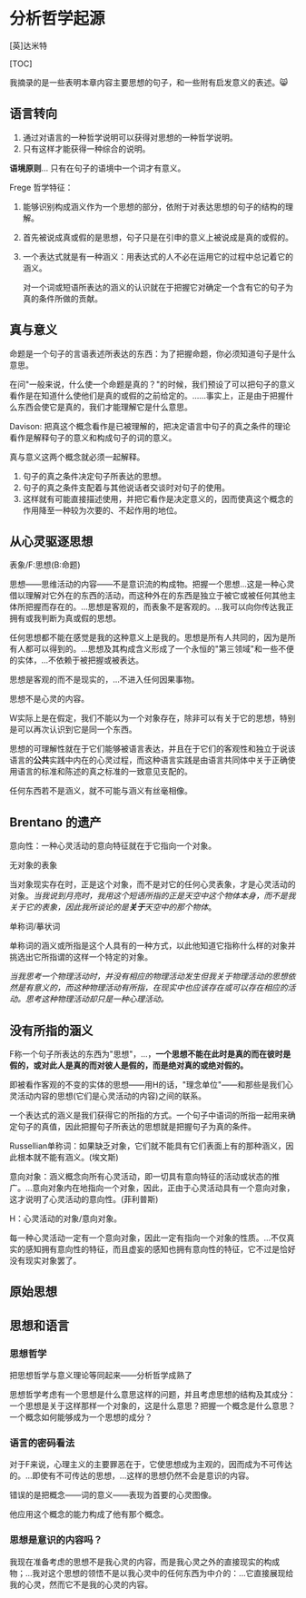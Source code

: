 # 分析哲学起源

[英]达米特

[TOC]



我摘录的是一些表明本章内容主要思想的句子，和一些附有启发意义的表述。:smile_cat:

## 语言转向

1. 通过对语言的一种哲学说明可以获得对思想的一种哲学说明。
2. 只有这样才能获得一种综合的说明。



**语境原则**… 只有在句子的语境中一个词才有意义。



Frege 哲学特征：

1. 能够识别构成涵义作为一个思想的部分，依附于对表达思想的句子的结构的理解。

2. 首先被说成真或假的是思想，句子只是在引申的意义上被说成是真的或假的。

3. 一个表达式就是有一种涵义：用表达式的人不必在运用它的过程中总记着它的涵义。

   对一个词或短语所表达的涵义的认识就在于把握它对确定一个含有它的句子为真的条件所做的贡献。



## 真与意义

命题是一个句子的言语表述所表达的东西：为了把握命题，你必须知道句子是什么意思。

在问"一般来说，什么使一个命题是真的？"的时候，我们预设了可以把句子的意义看作是在知道什么使他们是真的或假的之前给定的。……事实上，正是由于把握什么东西会使它是真的，我们才能理解它是什么意思。

Davison: 把真这个概念看作是已被理解的，把决定语言中句子的真之条件的理论看作是解释句子的意义和构成句子的词的意义。

真与意义这两个概念就必须一起解释。

1. 句子的真之条件决定句子所表达的思想。
2. 句子的真之条件支配着与其他说话者交谈时对句子的使用。
3. 这样就有可能直接描述使用，并把它看作是决定意义的，因而使真这个概念的作用降至一种较为次要的、不起作用的地位。



## 从心灵驱逐思想

表象/F:思想(B:命题)

思想——思维活动的内容——不是意识流的构成物。把握一个思想...这是一种心灵借以理解对它外在的东西的活动，而这种外在的东西是独立于被它或被任何其他主体所把握而存在的。…思想是客观的，而表象不是客观的。…我可以向你传达我正拥有或我判断为真或假的思想。

任何思想都不能在感觉是我的这种意义上是我的。思想是所有人共同的，因为是所有人都可以得到的。...思想及其构成含义形成了一个永恒的"第三领域"和一些不便的实体，...不依赖于被把握或被表达。

思想是客观的而不是现实的，…不进入任何因果事物。

思想不是心灵的内容。

W实际上是在假定，我们不能以为一个对象存在，除非可以有关于它的思想，特别是可以再次认识到它是同一个东西。

思想的可理解性就在于它们能够被语言表达，并且在于它们的客观性和独立于说该语言的**公共**实践中内在的心灵过程，而这种语言实践是由语言共同体中关于正确使用语言的标准和陈述的真之标准的一致意见支配的。

任何东西若不是涵义，就不可能与涵义有丝毫相像。



## Brentano 的遗产

意向性：一种心灵活动的意向特征就在于它指向一个对象。

无对象的表象



当对象现实存在时，正是这个对象，而不是对它的任何心灵表象，才是心灵活动的对象。*当我说到月亮时，我用这个短语所指的正是天空中这个物体本身，而不是我关于它的表象，因此我所谈论的是**关于**天空中的那个物体*。



单称词/摹状词



单称词的涵义或所指是这个人具有的一种方式，以此他知道它指称什么样的对象并挑选出它所指谓的这样一个特定的对象。



*当我思考一个物理活动时，并没有相应的物理活动发生但我关于物理活动的思想依然是有意义的，而这种物理活动有所指，在现实中也应该存在或可以存在相应的活动。思考这种物理活动却只是一种心理活动。*



## 没有所指的涵义

F称一个句子所表达的东西为"思想"，…，**一个思想不能在此时是真的而在彼时是假的，或对此人是真的而对彼人是假的，而是绝对真的或绝对假的。**



即被看作客观的不变的实体的思想——用H的话，"理念单位"——和那些是我们心灵活动内容的思想(它们是心灵活动的内容)之间的联系。



一个表达式的涵义是我们获得它的所指的方式。一个句子中语词的所指一起用来确定句子的真值，因此把握句子所表达的思想就是把握句子为真的条件。



Russellian单称词：如果缺乏对象，它们就不能具有它们表面上有的那种涵义，因此根本就不能有涵义。(埃文斯)



意向对象：涵义概念向所有心灵活动，即一切具有意向特征的活动或状态的推广。…意向对象内在地指向一个对象，因此，正由于心灵活动具有一个意向对象，这才说明了心灵活动的意向性。(菲利普斯)



H：心灵活动的对象/意向对象。

每一种心灵活动一定有一个意向对象，因此一定有指向一个对象的性质。...不仅真实的感知拥有意向性的特征，而且虚妄的感知也拥有意向性的特征，它不过是恰好没有现实对象罢了。



## 原始思想



## 思想和语言

### 思想哲学

把思想哲学与意义理论等同起来——分析哲学成熟了



思想哲学考虑有一个思想是什么意思这样的问题，并且考虑思想的结构及其成分：一个思想是关于这样那样一个对象的，这是什么意思？把握一个概念是什么意思？一个概念如何能够成为一个思想的成分？



### 语言的密码看法

对于F来说，心理主义的主要罪恶在于，它使思想成为主观的，因而成为不可传达的。...即使有不可传达的思想，...这样的思想仍然不会是意识的内容。



错误的是把概念——词的意义——表现为首要的心灵图像。



他应用这个概念的能力构成了他有那个概念。



### 思想是意识的内容吗？

我现在准备考虑的思想不是我心灵的内容，而是我心灵之外的直接现实的构成物；...我对这个思想的领悟不是以我心灵中的任何东西为中介的：...它直接展现给我的心灵，然而它不是我的心灵的内容。

